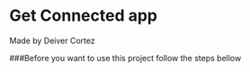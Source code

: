 # Get Connected app
Made by Deiver Cortez

###Before you want to use this project follow the steps bellow
